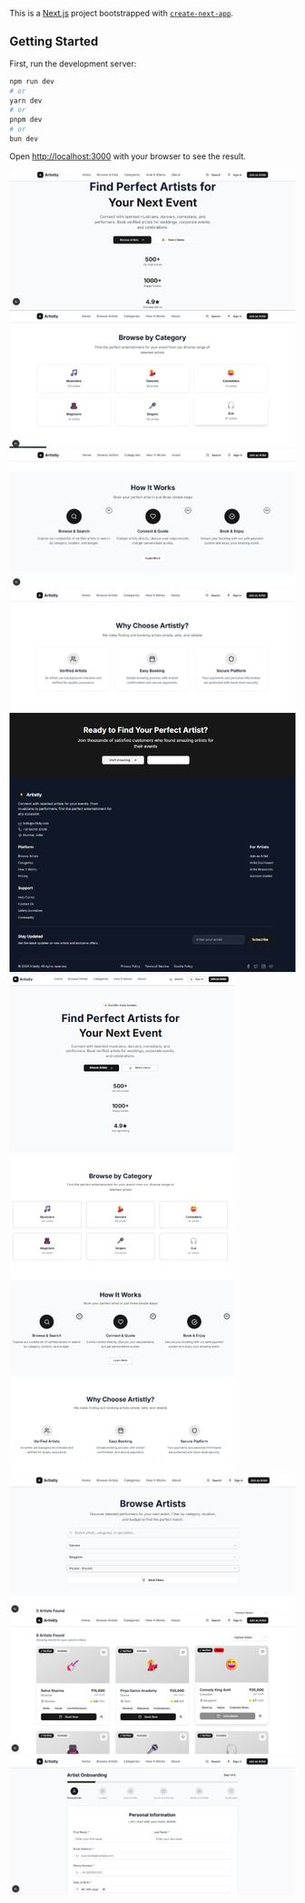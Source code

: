This is a [Next.js](https://nextjs.org) project bootstrapped with [`create-next-app`](https://nextjs.org/docs/app/api-reference/cli/create-next-app).

## Getting Started

First, run the development server:

```bash
npm run dev
# or
yarn dev
# or
pnpm dev
# or
bun dev
```

Open [http://localhost:3000](http://localhost:3000) with your browser to see the result.

![01](images/01.png)
![02](images/02.png)
![03](images/03.png)
![04](images/04.png)
![05](images/05.png)
![06](images/06.png)
![07](images/07.png)
![08](images/08.png)
![09](images/09.png)
